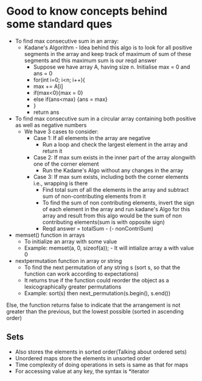 # Good to know concepts behind some standard ques
- To find max consecutive sum in an array:
  - Kadane's Algorithm - Idea behind this algo is to look for all positive segments in the array and keep track of maximum of sum of these segments
    and this maximum sum is our reqd answer
      - Suppose we have array A, having size n. Initialise max = 0 and ans = 0
      - for(int i=0; i<n; i++){
      - max += A[i]
      - if(max<0){max = 0}
      - else if(ans<max) {ans = max}
      - }
      - return ans
- To find max consecutive sum in a circular array containing both positive as well as negative numbers
  - We have 3 cases to consider:
    - Case 1: If all elements in the array are negative
      - Run a loop and check the largest element in the array and return it
    - Case 2: If max sum exists in the inner part of the array alongwith one of the corner element
      - Run the Kadane's Algo without any changes in the array
    - Case 3: If max sum exists, including both the corner elements i.e., wrapping is there
      - Find total sum of all the elements in the array and subtract sum of non-contributing elements from it
      - To find the sum of non contributing elements, invert the sign of each element in the array and run kadane's Algo for 
        this array and result from this algo would be the sum of non contributing elements(sum is with opposite sign)
      - Reqd answer = totalSum - (- nonContriSum)
- memset() function in arrays
  - To initialize an array with some value
  - Example: memset(a, 0, sizeof(a)); - It will intialize array a with value 0
- nextpermutation function in array or string
  - To find the next permutation of any string s (sort s, so that the function can work according to expectations)
  - It returns true if the function could reorder the object as a lexicographically greater permutations
  - Example: sort(s) then next_permutation(s.begin(), s.end())

Else, the function returns false to indicate that the arrangement is not greater than the previous, but the lowest possible (sorted in ascending order)
## Sets
- Also stores the elements in sorted order(Talking about ordered sets)
- Unordered maps store the elements in unsorted order
- Time complexity of doing operations in sets is same as that for maps
- For accessing value at any key, the syntax is *iterator

